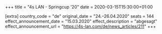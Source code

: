 +++
title = "4s LAN - Springcup '20"
date = 2020-03-15T15:30:00+01:00

[extra]
country_code = "de"
original_date = "24.–26.04.2020"
seats = 144
effect_announcement_date = "15.03.2020"
effect_description = "abgesagt"
effect_announcement_url = "https://4s-lan.com/de/news_articles/211"
+++
